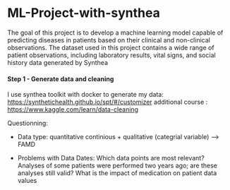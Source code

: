 # ML-Project-with-synthea
The goal of this project is to develop a machine learning model capable of predicting diseases in patients based on their clinical and non-clinical observations. The dataset used in this project contains a wide range of patient observations, including laboratory results, vital signs, and social history data generated by Synthea

#### Step 1 - Generate data and cleaning
I use synthea toolkit with docker to generate my data: https://synthetichealth.github.io/spt/#/customizer
additional course : https://www.kaggle.com/learn/data-cleaning


Questionning:

- Data type: quantitative continious + qualitative (categrial variable) --> FAMD

- Problems with Data Dates: Which data points are most relevant? Analyses of some patients were performed two years ago; are these analyses still valid? 
What is the impact of medication on patient data values
